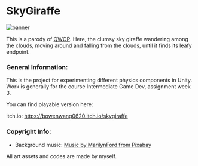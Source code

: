 ﻿# SkyGiraffe

![banner](https://github.com/bowencraft/SkyGiraffe/pictures/banner.png)

This is a parody of [QWOP](https://www.foddy.net/Athletics.html). Here, the clumsy sky giraffe wandering among the clouds, moving around and falling from the clouds, until it finds its leafy endpoint.

### General Information:

This is the project for experimenting different physics components in Unity. Work is generally for the course Intermediate Game Dev, assignment week 3.

You can find playable version here:

 itch.io: https://bowenwang0620.itch.io/skygiraffe

### Copyright Info:

- Background music: [Music by MarilynFord from Pixabay](https://mixkit.co/free-sound-effects/notification/)

All art assets and codes are made by myself.
